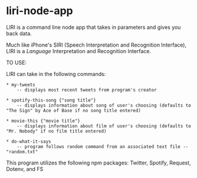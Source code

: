 # liri-node-app

LIRI is a command line node app that takes in parameters and gives you back data.

Much like iPhone's SIRI (Speech Interpretation and Recognition Interface), LIRI is a _Language_ Interpretation and Recognition Interface. 

TO USE:

LIRI can take in the following commands:

    * my-tweets
        -- displays most recent tweets from program's creator

    * spotify-this-song {"song title"}
        -- displays information about song of user's choosing (defaults to "The Sign" by Ace of Base if no song title entered)

    * movie-this {"movie title"}
        -- displays information about film of user's choosing (defaults to "Mr. Nobody" if no film title entered)

    * do-what-it-says
        -- program follows random command from an associated text file -- "random.txt"

This program utilizes the following npm packages: Twitter, Spotify, Request, Dotenv, and FS